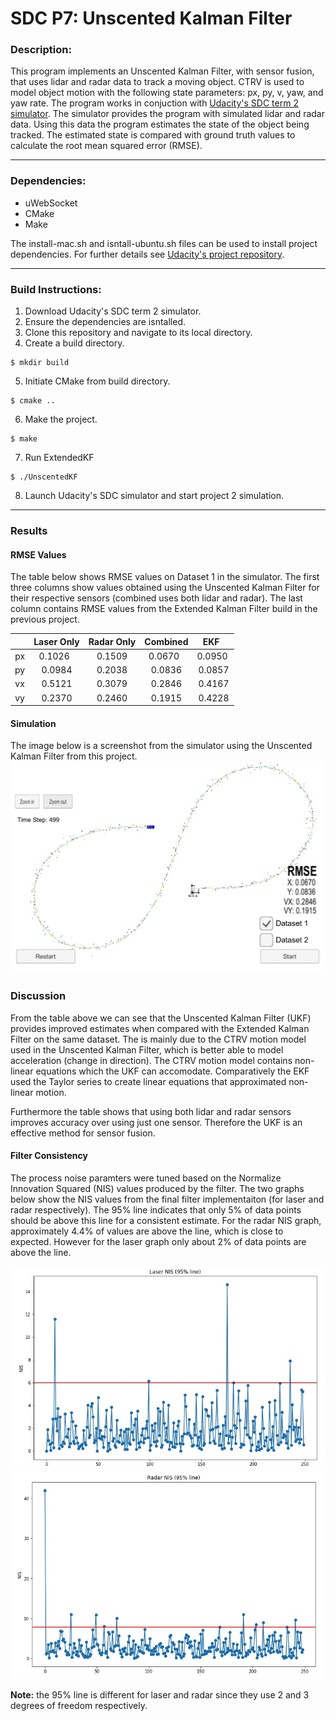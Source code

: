 # SDC P7: Unscented Kalman Filter

[//]: # (Image References)

[image1]: ./images/dataset1.jpeg "Dataset 1"
[image2]: ./images/dataset2.jpeg "Dataset 2"
[image3]: ./images/laser_nis.jpeg "Laser NIS"
[image4]: ./images/radar_nis.jpeg "Radar NIS"

### Description:
This program implements an Unscented Kalman Filter, with sensor fusion, that uses lidar and radar data to track a moving object. CTRV is used to model object motion with the following state parameters: px, py, v, yaw, and yaw rate. The program works in conjuction with [Udacity's SDC term 2 simulator](https://github.com/udacity/self-driving-car-sim/releases). The simulator provides the program with simulated lidar and radar data. Using this data the program estimates the state of the object being tracked. The estimated state is compared with ground truth values to calculate the root mean squared error (RMSE).

---

### Dependencies:

* uWebSocket
* CMake
* Make

The install-mac.sh and isntall-ubuntu.sh files can be used to install project dependencies. For further details see [Udacity's project repository](https://github.com/udacity/CarND-Extended-Kalman-Filter-Project).

---

### Build Instructions:

1. Download Udacity's SDC term 2 simulator.
2. Ensure the dependencies are isntalled.
3. Clone this repository and navigate to its local directory.
4. Create a build directory.
```shell
$ mkdir build  
```
5. Initiate CMake from build directory.
```shell
$ cmake ..   
```
6. Make the project.
```shell
$ make  
```
7. Run ExtendedKF
```shell
$ ./UnscentedKF  
```
8. Launch Udacity's SDC simulator and start project 2 simulation.

---

### Results
#### RMSE Values
The table below shows RMSE values on Dataset 1 in the simulator. The first three columns show values obtained using the Unscented Kalman Filter for their respective sensors (combined uses both lidar and radar). The last column contains RMSE values from the Extended Kalman Filter build in the previous project.

|     | Laser Only | Radar Only | Combined   | EKF       |
|:---:|:----------:|:----------:|:----------:|:---------:|
| px  | 0.1026     | 0.1509     | 0.0670     | 0.0950    |
| py  | 0.0984     | 0.2038     | 0.0836     | 0.0857    |
| vx  | 0.5121     | 0.3079     | 0.2846     | 0.4167    |
| vy  | 0.2370     | 0.2460     | 0.1915     | 0.4228    |
  
#### Simulation 
The image below is a screenshot from the simulator using the Unscented Kalman Filter from this project.
![alt text][image1]

### Discussion

From the table above we can see that the Unscented Kalman Filter (UKF) provides improved estimates when compared with the Extended Kalman Filter on the same dataset. The is mainly due to the CTRV motion model used in the Unscented Kalman Filter, which is better able to model acceleration (change in direction). The CTRV motion model contains non-linear equations which the UKF can accomodate. Comparatively the EKF used the Taylor series to create linear equations that approximated non-linear motion.

Furthermore the table shows that using both lidar and radar sensors improves accuracy over using just one sensor. Therefore the UKF is an effective method for sensor fusion. 

#### Filter Consistency
The process noise paramters were tuned based on the Normalize Innovation Squared (NIS) values produced by the filter. The two graphs below show the NIS values from the final filter implementaiton (for laser and radar respectively). The 95% line indicates that only 5% of data points should be above this line for a consistent estimate. For the radar NIS graph, approximately 4.4% of values are above the line, which is close to expected. However for the laser graph only about 2% of data points are above the line. 

![alt text][image3]
![alt text][image4]

**Note:** the 95% line is different for laser and radar since they use 2 and 3 degrees of freedom respectively.
